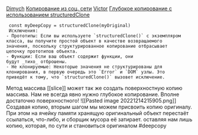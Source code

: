 [Dimych](https://www.youtube.com/watch?v=I8LNJpG60vI&t=10s&ab_channel=IT-KAMASUTRA)
[Копирование из соц. сети](https://www.youtube.com/watch?v=6napu-MGQDo&ab_channel=IT-KAMASUTRA)
[Victor](https://www.youtube.com/watch?v=zGZFceKcUdw&list=PLbLBXDhswD1fjekx0FEBa-S7ygqMTnf2N&index=15&ab_channel=IT-INCUBATOR)
[Глубокое копирование с использованием structuredClone](https://www.dev-notes.ru/articles/deep-copying-using-structured-clone/)


     const myDeepCopy = structuredClone(myOriginal)
     Исключения: 
    - Прототипы: Если вы используете `structuredClone()` с экземпляром 
    класса, вы получите простой объект в качестве возвращаемого 
    значения, поскольку структурированное копирование отбрасывает 
    цепочку прототипов объекта.
    - Функции: Если ваш объект содержит функции, они 
    будут _тихо_ отброшены.
    - Не клонируемые: Некоторые значения не структурированы для 
    клонирования, в первую очередь это `Error` и `DOM` узлы. Это 
    приведёт к тому, что `structuredClone()` вызовет исключение.
Метод массива [[slice]] может так же создать поверхностную копию массива.
Нам не всегда явно нужно глубокое копирование. Вполне достаточно поверхностного!
![[Pasted image 20221214215905.png]]
Создавая копию, вторым шагом мы можем присвоить копию оригиналу. При этом на ячейку памяти хранящую оригинальный объект перестаёт ссылаться, что-либо, и сборщик мусора её затирает. оставляя нам лишь копию, которая, по сути и становиться оригиналом
#deepcopy
